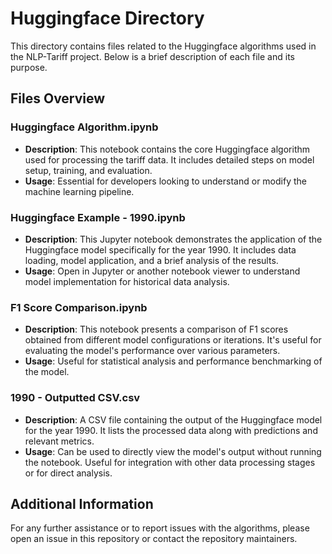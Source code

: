 # Huggingface Directory

This directory contains files related to the Huggingface algorithms used in the NLP-Tariff project. Below is a brief description of each file and its purpose.

## Files Overview

### Huggingface Algorithm.ipynb

- **Description**: This notebook contains the core Huggingface algorithm used for processing the tariff data. It includes detailed steps on model setup, training, and evaluation.
- **Usage**: Essential for developers looking to understand or modify the machine learning pipeline.

### Huggingface Example - 1990.ipynb

- **Description**: This Jupyter notebook demonstrates the application of the Huggingface model specifically for the year 1990. It includes data loading, model application, and a brief analysis of the results.
- **Usage**: Open in Jupyter or another notebook viewer to understand model implementation for historical data analysis.

### F1 Score Comparison.ipynb

- **Description**: This notebook presents a comparison of F1 scores obtained from different model configurations or iterations. It's useful for evaluating the model's performance over various parameters.
- **Usage**: Useful for statistical analysis and performance benchmarking of the model.

### 1990 - Outputted CSV.csv

- **Description**: A CSV file containing the output of the Huggingface model for the year 1990. It lists the processed data along with predictions and relevant metrics.
- **Usage**: Can be used to directly view the model's output without running the notebook. Useful for integration with other data processing stages or for direct analysis.

## Additional Information

For any further assistance or to report issues with the algorithms, please open an issue in this repository or contact the repository maintainers.
